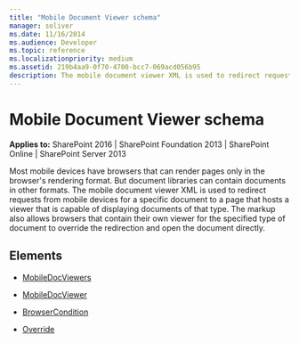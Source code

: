 ```yaml
---
title: "Mobile Document Viewer schema"
manager: soliver
ms.date: 11/16/2014
ms.audience: Developer
ms.topic: reference
ms.localizationpriority: medium
ms.assetid: 219b4aa9-0f70-4700-bcc7-069acd056b95
description: The mobile document viewer XML is used to redirect requests from mobile devices for a specific document to a page that hosts a viewer that is capable of displaying documents of that type.
---
```


# Mobile Document Viewer schema

**Applies to:** SharePoint 2016 | SharePoint Foundation 2013 | SharePoint Online | SharePoint Server 2013

Most mobile devices have browsers that can render pages only in the browser's rendering format. But document libraries can contain documents in other formats. The mobile document viewer XML is used to redirect requests from mobile devices for a specific document to a page that hosts a viewer that is capable of displaying documents of that type. The markup also allows browsers that contain their own viewer for the specified type of document to override the redirection and open the document directly.

## Elements

- [MobileDocViewers](mobiledocviewers-mobile-document-viewer.md)

- [MobileDocViewer](mobiledocviewer-mobile-document-viewer.md)

- [BrowserCondition](browsercondition-mobile-document-viewer.md)

- [Override](override-mobile-document-viewer.md)
